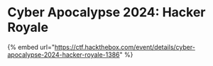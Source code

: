 # Cyber Apocalypse 2024: Hacker Royale

{% embed url="https://ctf.hackthebox.com/event/details/cyber-apocalypse-2024-hacker-royale-1386" %}
